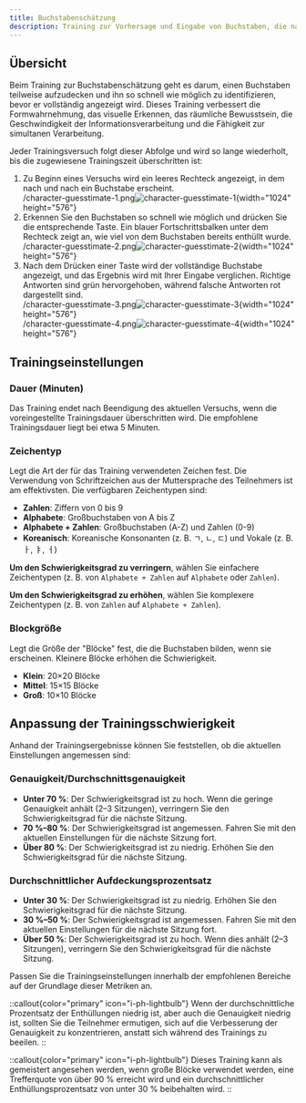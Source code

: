 ```yaml
---
title: Buchstabenschätzung
description: Training zur Vorhersage und Eingabe von Buchstaben, die nach und nach auf dem Bildschirm erscheinen
---
```


## Übersicht

Beim Training zur Buchstabenschätzung geht es darum, einen Buchstaben teilweise aufzudecken und ihn so schnell wie möglich zu identifizieren, bevor er vollständig angezeigt wird. Dieses Training verbessert die Formwahrnehmung, das visuelle Erkennen, das räumliche Bewusstsein, die Geschwindigkeit der Informationsverarbeitung und die Fähigkeit zur simultanen Verarbeitung.

Jeder Trainingsversuch folgt dieser Abfolge und wird so lange wiederholt, bis die zugewiesene Trainingszeit überschritten ist:

1. Zu Beginn eines Versuchs wird ein leeres Rechteck angezeigt, in dem nach und nach ein Buchstabe erscheint.\
   /character-guesstimate-1.png![character-guesstimate-1](){width="1024" height="576"}
2. Erkennen Sie den Buchstaben so schnell wie möglich und drücken Sie die entsprechende Taste. Ein blauer Fortschrittsbalken unter dem Rechteck zeigt an, wie viel von dem Buchstaben bereits enthüllt wurde.\
   /character-guesstimate-2.png![character-guesstimate-2](){width="1024" height="576"}
3. Nach dem Drücken einer Taste wird der vollständige Buchstabe angezeigt, und das Ergebnis wird mit Ihrer Eingabe verglichen. Richtige Antworten sind grün hervorgehoben, während falsche Antworten rot dargestellt sind.\
   /character-guesstimate-3.png![character-guesstimate-3](){width="1024" height="576"}\
   /character-guesstimate-4.png![character-guesstimate-4](){width="1024" height="576"}

## Trainingseinstellungen

### Dauer (Minuten)

Das Training endet nach Beendigung des aktuellen Versuchs, wenn die voreingestellte Trainingsdauer überschritten wird. Die empfohlene Trainingsdauer liegt bei etwa 5 Minuten.

### Zeichentyp

Legt die Art der für das Training verwendeten Zeichen fest. Die Verwendung von Schriftzeichen aus der Muttersprache des Teilnehmers ist am effektivsten. Die verfügbaren Zeichentypen sind:

- **Zahlen**: Ziffern von 0 bis 9
- **Alphabete**: Großbuchstaben von A bis Z
- **Alphabete + Zahlen**: Großbuchstaben (A-Z) und Zahlen (0-9)
- **Koreanisch**: Koreanische Konsonanten (z. B. ㄱ, ㄴ, ㄷ) und Vokale (z. B. ㅏ, ㅑ, ㅓ)

**Um den Schwierigkeitsgrad zu verringern**, wählen Sie einfachere Zeichentypen (z. B. von `Alphabete + Zahlen` auf `Alphabete` oder `Zahlen`).

**Um den Schwierigkeitsgrad zu erhöhen**, wählen Sie komplexere Zeichentypen (z. B. von `Zahlen` auf `Alphabete + Zahlen`).

### Blockgröße

Legt die Größe der "Blöcke" fest, die die Buchstaben bilden, wenn sie erscheinen. Kleinere Blöcke erhöhen die Schwierigkeit.

- **Klein**: 20×20 Blöcke
- **Mittel**: 15×15 Blöcke
- **Groß**: 10×10 Blöcke

## Anpassung der Trainingsschwierigkeit

Anhand der Trainingsergebnisse können Sie feststellen, ob die aktuellen Einstellungen angemessen sind:

### Genauigkeit/Durchschnittsgenauigkeit

- **Unter 70 %**: Der Schwierigkeitsgrad ist zu hoch. Wenn die geringe Genauigkeit anhält (2–3 Sitzungen), verringern Sie den Schwierigkeitsgrad für die nächste Sitzung.
- **70 %–80 %**: Der Schwierigkeitsgrad ist angemessen. Fahren Sie mit den aktuellen Einstellungen für die nächste Sitzung fort.
- **Über 80 %**: Der Schwierigkeitsgrad ist zu niedrig. Erhöhen Sie den Schwierigkeitsgrad für die nächste Sitzung.

### Durchschnittlicher Aufdeckungsprozentsatz

- **Unter 30 %**: Der Schwierigkeitsgrad ist zu niedrig. Erhöhen Sie den Schwierigkeitsgrad für die nächste Sitzung.
- **30 %–50 %**: Der Schwierigkeitsgrad ist angemessen. Fahren Sie mit den aktuellen Einstellungen für die nächste Sitzung fort.
- **Über 50 %**: Der Schwierigkeitsgrad ist zu hoch. Wenn dies anhält (2–3 Sitzungen), verringern Sie den Schwierigkeitsgrad für die nächste Sitzung.

Passen Sie die Trainingseinstellungen innerhalb der empfohlenen Bereiche auf der Grundlage dieser Metriken an.

::callout{color="primary" icon="i-ph-lightbulb"}
Wenn der durchschnittliche Prozentsatz der Enthüllungen niedrig ist, aber auch die Genauigkeit niedrig ist, sollten Sie die Teilnehmer ermutigen, sich auf die Verbesserung der Genauigkeit zu konzentrieren, anstatt sich während des Trainings zu beeilen.
::

::callout{color="primary" icon="i-ph-lightbulb"}
Dieses Training kann als gemeistert angesehen werden, wenn große Blöcke verwendet werden, eine Trefferquote von über 90 % erreicht wird und ein durchschnittlicher Enthüllungsprozentsatz von unter 30 % beibehalten wird.
::
